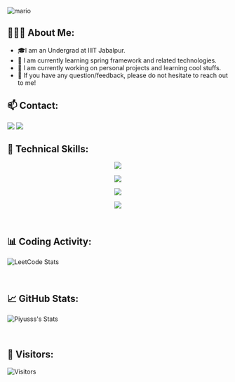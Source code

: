 ![mario](https://github.com/user-attachments/assets/7f15872b-0eb6-41d3-a181-5807b938481f)

## 👨🏻‍💻 About Me:
- 🎓I am an Undergrad at IIIT Jabalpur.
- 🌱 I am currently learning spring framework and related technologies.
- 🔭 I am currently working on personal projects and learning cool stuffs.
- 💬 If you have any question/feedback, please do not hesitate to reach out to me!

## :mailbox: Contact:
<p align="center">

[<img src="https://cdn2.iconfinder.com/data/icons/colorful-guache-social-media-logos-1/159/social-media_gmail-64.png"/>](mailto:heysanyamsneh@gmail.com)
[<img target="_blank" src="https://cdn4.iconfinder.com/data/icons/colorful-guache-social-media-logos-1/159/social-media_linkedin-64.png"/>](https://www.linkedin.com/in/sanyam-sneh-911896257)
</p>

## 💼 Technical Skills:

<p align="center">
  <a href="https://skillicons.dev">
    <img src="https://skillicons.dev/icons?i=cpp,java,py" />
  </a>
</p>

<p align="center">
  <a href="https://skillicons.dev">
    <img src="https://skillicons.dev/icons?i=html,css" />
  </a>
</p>

<p align="center">
  <a href="https://skillicons.dev">
    <img src="https://skillicons.dev/icons?i=mysql" />
  </a>
</p>

<p align="center">
  <a href="https://skillicons.dev">
    <img src="https://skillicons.dev/icons?i=git,githubvscode,visualstudio" />
  </a>
</p>

<br>

## 📊 Coding Activity:

<!--START_SECTION:waka-->
![LeetCode Stats](https://leetcard.jacoblin.cool/SNEH-22?theme=dark&font=Poppins&ext=heatmap)

<!--END_SECTION:waka-->

<br>

## 📈 GitHub Stats:
![Piyusss's Stats](https://github-readme-stats.vercel.app/api?username=SNEH-22&theme=dracula&show_icons=true&hide_border=false&count_private=false)

<br>

## 👀 Visitors:
<!-- ![Visitors](https://profile-counter.glitch.me/importlogic/count.svg) -->
![Visitors](https://moe-counter.glitch.me/get/@SNEH-22?theme=rule34)
